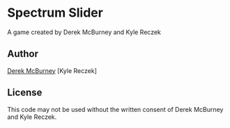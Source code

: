 # Spectrum Slider
A game created by Derek McBurney and Kyle Reczek

## Author
[Derek McBurney](http://dmcbdesign.com)
[Kyle Reczek]

## License
This code may not be used without the written consent of
Derek McBurney and Kyle Reczek.
